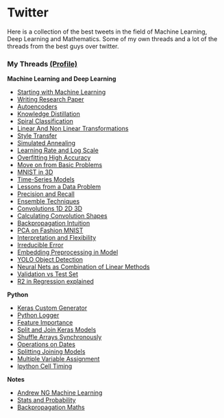 # Twitter

Here is a collection of the best tweets in the field of Machine Learning, Deep Learning and Mathematics. 
Some of my own threads and a lot of the threads from the best guys over twitter.

### My Threads [(Profile)](https://twitter.com/capeandcode)

**Machine Learning and Deep Learning**

- [Starting with Machine Learning](https://twitter.com/capeandcode/status/1376144878493605889)
- [Writing Research Paper](https://twitter.com/capeandcode/status/1376901200944095240)
- [Autoencoders](https://twitter.com/capeandcode/status/1359928241897709568)
- [Knowledge Distillation](https://twitter.com/capeandcode/status/1358404890679074819)
- [Spiral Classification](https://twitter.com/capeandcode/status/1346866933296087042)
- [Linear And Non Linear Transformations](https://twitter.com/capeandcode/status/1341030858648477696)
- [Style Transfer](https://twitter.com/capeandcode/status/1339105157921968128)
- [Simulated Annealing](https://twitter.com/capeandcode/status/1374742301453426695)
- [Learning Rate and Log Scale](https://twitter.com/capeandcode/status/1375872184313208836)
- [Overfitting High Accuracy](https://twitter.com/capeandcode/status/1377293802000424961)
- [Move on from Basic Problems](https://twitter.com/capeandcode/status/1378286752247508992)
- [MNIST in 3D](https://twitter.com/capeandcode/status/1378346802500534276)
- [Time-Series Models](https://twitter.com/capeandcode/status/1381592947506970625)
- [Lessons from a Data Problem](https://twitter.com/capeandcode/status/1381256194296143890)
- [Precision and Recall](https://twitter.com/capeandcode/status/1380045608141025290)
- [Ensemble Techniques](https://twitter.com/capeandcode/status/1379468883380289540)
- [Convolutions 1D 2D 3D](https://twitter.com/capeandcode/status/1382363953297117184)
- [Calculating Convolution Shapes](https://twitter.com/capeandcode/status/1383415512399441922)
- [Backpropagation Intuition](https://twitter.com/capeandcode/status/1384521213746184194)
- [PCA on Fashion MNIST](https://twitter.com/capeandcode/status/1387784992596525059)
- [Interpretation and Flexibility](https://twitter.com/capeandcode/status/1386695316288774150)
- [Irreducible Error](https://twitter.com/capeandcode/status/1386215367547269126)
- [Embedding Preprocessing in Model](https://twitter.com/capeandcode/status/1389847209240252421)
- [YOLO Object Detection](https://twitter.com/capeandcode/status/1390641646866288641)
- [Neural Nets as Combination of Linear Methods](https://twitter.com/capeandcode/status/1391817619037048838)
- [Validation vs Test Set](https://twitter.com/capeandcode/status/1392507595072565248)
- [R2 in Regression explained](https://twitter.com/capeandcode/status/1393194195360174081)

**Python**
- [Keras Custom Generator](https://twitter.com/capeandcode/status/1374013634477617158)
- [Python Logger](https://twitter.com/capeandcode/status/1374013634477617158) 
- [Feature Importance](https://twitter.com/capeandcode/status/1378648544823902208)
- [Split and Join Keras Models](https://twitter.com/capeandcode/status/1379098828498821123)
- [Shuffle Arrays Synchronously](https://twitter.com/capeandcode/status/1380475583461785601)
- [Operations on Dates](https://twitter.com/capeandcode/status/1379257475606532096)
- [Splitting Joining Models](https://twitter.com/capeandcode/status/1379098828498821123)
- [Multiple Variable Assignment](https://twitter.com/capeandcode/status/1389524898238713857)
- [Ipython Cell Timing](https://twitter.com/capeandcode/status/1391066712796139526)

**Notes**
- [Andrew NG Machine Learning](https://twitter.com/capeandcode/status/1375315443200581635)
- [Stats and Probability](https://twitter.com/capeandcode/status/1377953968597372936)
- [Backpropagation Maths](https://drive.google.com/file/d/1OwrxOeBVOL0qB6mDk91ZJ9raflo54qa4/view)

